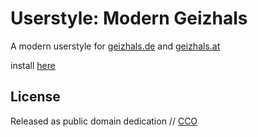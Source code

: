 # Userstyle: Modern Geizhals

A modern userstyle for [geizhals.de](https://geizhals.de/) and [geizhals.at](https://geizhals.at/)

install [here](https://userstyles.org/styles/124936/modern-geizhals-wip)


## License

Released as public domain dedication // [CCO](https://creativecommons.org/publicdomain/zero/1.0/)
